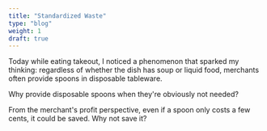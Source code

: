```yaml
---
title: "Standardized Waste"
type: "blog"
weight: 1
draft: true
---
```


Today while eating takeout, I noticed a phenomenon that sparked my thinking: regardless of whether the dish has soup or liquid food, merchants often provide spoons in disposable tableware.

Why provide disposable spoons when they're obviously not needed?

From the merchant's profit perspective, even if a spoon only costs a few cents, it could be saved. Why not save it?
